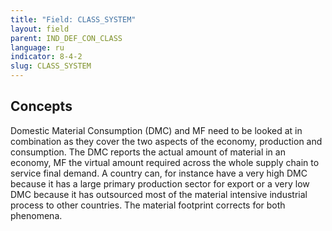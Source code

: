 ```yaml
---
title: "Field: CLASS_SYSTEM"
layout: field
parent: IND_DEF_CON_CLASS
language: ru
indicator: 8-4-2
slug: CLASS_SYSTEM
---
```

## Concepts

Domestic Material Consumption (DMC) and MF need to be looked at in combination as they cover the two aspects of the economy, production and consumption. The DMC reports the actual amount of material in an economy, MF the virtual amount required across the whole supply chain to service final demand. A country can, for instance have a very high DMC because it has a large primary production sector for export or a very low DMC because it has outsourced most of the material intensive industrial process to other countries. The material footprint corrects for both phenomena.